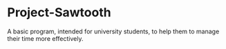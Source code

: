 # Project-Sawtooth

A basic program, intended for university students, to help them to manage their time more effectively.